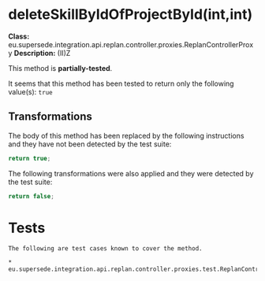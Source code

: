 # deleteSkillByIdOfProjectById(int,int)

**Class:** eu.supersede.integration.api.replan.controller.proxies.ReplanControllerProxy
**Description:** (II)Z

This method is **partially-tested**.

It seems that this method has been tested to return only the following value(s): `true`


## Transformations


The body of this method has been replaced by the following instructions and they have not been detected by the test suite:

```Java
return true;
```

The following transformations were also applied and they were detected by the test suite:

```Java
return false;
```




# Tests
    The following are test cases known to cover the method.

    * eu.supersede.integration.api.replan.controller.proxies.test.ReplanControllerProxyTest.eu.supersede.integration.api.replan.controller.proxies.test.ReplanControllerProxyTest 

